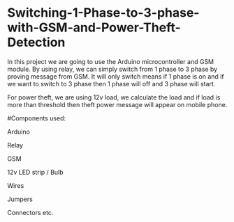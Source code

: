 # Switching-1-Phase-to-3-phase-with-GSM-and-Power-Theft-Detection
In this project we are going to use the Arduino microcontroller and GSM module. By using relay, we can simply switch from 1 phase to 3 phase by proving message from GSM. It will only switch means if 1 phase is on and if we want to switch to 3 phase then 1 phase will off and 3 phase will start.

For power theft, we are using 12v load, we calculate the load and if load is more than threshold then theft power message will appear on mobile phone.

 

#Components used:

Arduino

Relay

GSM

12v LED strip / Bulb

Wires

Jumpers

Connectors etc.
